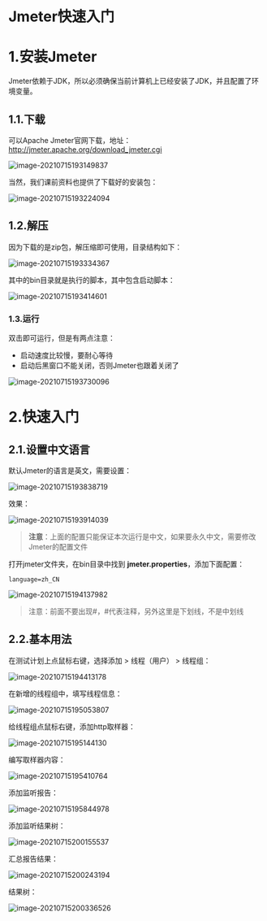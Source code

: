 # Jmeter快速入门







# 1.安装Jmeter

Jmeter依赖于JDK，所以必须确保当前计算机上已经安装了JDK，并且配置了环境变量。



## 1.1.下载

可以Apache Jmeter官网下载，地址：http://jmeter.apache.org/download_jmeter.cgi

![image-20210715193149837](http://minio.botuer.com/study-node/old/image-20210715193149837.png)



当然，我们课前资料也提供了下载好的安装包：

![image-20210715193224094](http://minio.botuer.com/study-node/old/image-20210715193224094.png)



## 1.2.解压

因为下载的是zip包，解压缩即可使用，目录结构如下：

![image-20210715193334367](http://minio.botuer.com/study-node/old/image-20210715193334367.png)

其中的bin目录就是执行的脚本，其中包含启动脚本：

![image-20210715193414601](http://minio.botuer.com/study-node/old/image-20210715193414601.png)

### 1.3.运行

双击即可运行，但是有两点注意：

- 启动速度比较慢，要耐心等待
- 启动后黑窗口不能关闭，否则Jmeter也跟着关闭了

![image-20210715193730096](http://minio.botuer.com/study-node/old/image-20210715193730096.png)



# 2.快速入门



## 2.1.设置中文语言

默认Jmeter的语言是英文，需要设置：

![image-20210715193838719](http://minio.botuer.com/study-node/old/image-20210715193838719.png)

效果：

![image-20210715193914039](http://minio.botuer.com/study-node/old/image-20210715193914039.png)



> **注意**：上面的配置只能保证本次运行是中文，如果要永久中文，需要修改Jmeter的配置文件



打开jmeter文件夹，在bin目录中找到 **jmeter.properties**，添加下面配置：

```properties
language=zh_CN
```

![image-20210715194137982](http://minio.botuer.com/study-node/old/image-20210715194137982.png)



> 注意：前面不要出现#，#代表注释，另外这里是下划线，不是中划线





## 2.2.基本用法

在测试计划上点鼠标右键，选择添加 > 线程（用户） > 线程组：

![image-20210715194413178](http://minio.botuer.com/study-node/old/image-20210715194413178.png)

在新增的线程组中，填写线程信息：

![image-20210715195053807](http://minio.botuer.com/study-node/old/image-20210715195053807.png)



给线程组点鼠标右键，添加http取样器：

![image-20210715195144130](http://minio.botuer.com/study-node/old/image-20210715195144130.png)



编写取样器内容：

![image-20210715195410764](http://minio.botuer.com/study-node/old/image-20210715195410764.png)



添加监听报告：

![image-20210715195844978](http://minio.botuer.com/study-node/old/image-20210715195844978.png)

添加监听结果树：

![image-20210715200155537](http://minio.botuer.com/study-node/old/image-20210715200155537.png)



汇总报告结果：

![image-20210715200243194](http://minio.botuer.com/study-node/old/image-20210715200243194.png)

结果树：

![image-20210715200336526](http://minio.botuer.com/study-node/old/image-20210715200336526.png)

